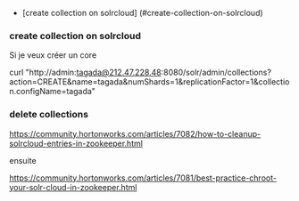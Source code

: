 * [create collection on solrcloud] (#create-collection-on-solrcloud)


### create collection on solrcloud

Si je veux créer un core

curl "http://admin:tagada@212.47.228.48:8080/solr/admin/collections?action=CREATE&name=tagada&numShards=1&replicationFactor=1&collection.configName=tagada"


### delete collections

https://community.hortonworks.com/articles/7082/how-to-cleanup-solrcloud-entries-in-zookeeper.html

ensuite 

https://community.hortonworks.com/articles/7081/best-practice-chroot-your-solr-cloud-in-zookeeper.html



